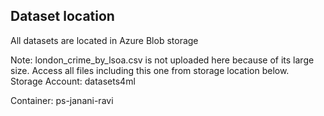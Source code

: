 <H2>Dataset location</h2>
All datasets are located in Azure Blob storage </p>
Note: london_crime_by_lsoa.csv is not uploaded here because of its large size. Access all files including this one from storage location below. </br>
Storage Account: datasets4ml </p>
Container: ps-janani-ravi
